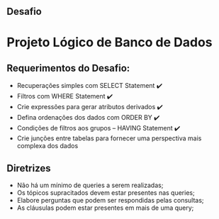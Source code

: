 ## Desafio
# Projeto Lógico de Banco de Dados

## Requerimentos do Desafio:
-   Recuperações simples com SELECT Statement :heavy_check_mark:
-   Filtros com WHERE Statement :heavy_check_mark:
-   Crie expressões para gerar atributos derivados :heavy_check_mark:
-   Defina ordenações dos dados com ORDER BY :heavy_check_mark:
-   Condições de filtros aos grupos – HAVING Statement :heavy_check_mark:
-   Crie junções entre tabelas para fornecer uma perspectiva mais complexa dos dados

## Diretrizes
- Não há um mínimo de queries a serem realizadas;
- Os tópicos supracitados devem estar presentes nas queries;
- Elabore perguntas que podem ser respondidas pelas consultas;
- As cláusulas podem estar presentes em mais de uma query;